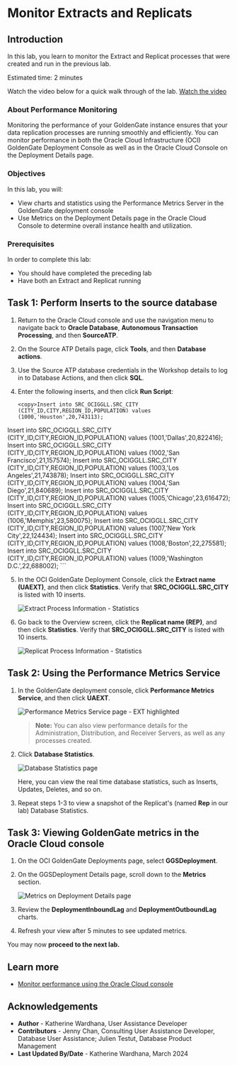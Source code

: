# Monitor Extracts and Replicats

## Introduction

In this lab, you learn to monitor the Extract and Replicat processes that were created and run in the previous lab.

Estimated time: 2 minutes

Watch the video below for a quick walk through of the lab.
[Watch the video](videohub:1_fpr4rutd)

### About Performance Monitoring

Monitoring the performance of your GoldenGate instance ensures that your data replication processes are running smoothly and efficiently. You can monitor performance in both the Oracle Cloud Infrastructure (OCI) GoldenGate Deployment Console as well as in the Oracle Cloud Console on the Deployment Details page.

### Objectives

In this lab, you will:
* View charts and statistics using the Performance Metrics Server in the GoldenGate deployment console
* Use Metrics on the Deployment Details page in the Oracle Cloud Console to determine overall instance health and utilization.

### Prerequisites

In order to complete this lab:
* You should have completed the preceding lab
* Have both an Extract and Replicat running

## Task 1: Perform Inserts to the source database

1.  Return to the Oracle Cloud console and use the navigation menu to navigate back to **Oracle Database**, **Autonomous Transaction Processing**, and then **SourceATP**.

2.  On the Source ATP Details page, click **Tools**, and then **Database actions**.

3.  Use the Source ATP database credentials in the Workshop details to log in to Database Actions, and then click **SQL**.

4.  Enter the following inserts, and then click **Run Script**:

    ```
    <copy>Insert into SRC_OCIGGLL.SRC_CITY (CITY_ID,CITY,REGION_ID,POPULATION) values (1000,'Houston',20,743113);
Insert into SRC_OCIGGLL.SRC_CITY (CITY_ID,CITY,REGION_ID,POPULATION) values (1001,'Dallas',20,822416);
Insert into SRC_OCIGGLL.SRC_CITY (CITY_ID,CITY,REGION_ID,POPULATION) values (1002,'San Francisco',21,157574);
Insert into SRC_OCIGGLL.SRC_CITY (CITY_ID,CITY,REGION_ID,POPULATION) values (1003,'Los Angeles',21,743878);
Insert into SRC_OCIGGLL.SRC_CITY (CITY_ID,CITY,REGION_ID,POPULATION) values (1004,'San Diego',21,840689);
Insert into SRC_OCIGGLL.SRC_CITY (CITY_ID,CITY,REGION_ID,POPULATION) values (1005,'Chicago',23,616472);
Insert into SRC_OCIGGLL.SRC_CITY (CITY_ID,CITY,REGION_ID,POPULATION) values (1006,'Memphis',23,580075);
Insert into SRC_OCIGGLL.SRC_CITY (CITY_ID,CITY,REGION_ID,POPULATION) values (1007,'New York City',22,124434);
Insert into SRC_OCIGGLL.SRC_CITY (CITY_ID,CITY,REGION_ID,POPULATION) values (1008,'Boston',22,275581);
Insert into SRC_OCIGGLL.SRC_CITY (CITY_ID,CITY,REGION_ID,POPULATION) values (1009,'Washington D.C.',22,688002);</copy>
    ```

5.  In the OCI GoldenGate Deployment Console, click the **Extract name (UAEXT)**, and then click **Statistics**. Verify that **SRC\_OCIGGLL.SRC\_CITY** is listed with 10 inserts.

    ![Extract Process Information - Statistics](https://oracle-livelabs.github.io/goldengate/ggs-common/monitor/images/04-17-ext-stats.png " ")

6.  Go back to the Overview screen, click the **Replicat name (REP)**, and then click **Statistics**. Verify that **SRC\_OCIGGLL.SRC\_CITY** is listed with 10 inserts.

    ![Replicat Process Information - Statistics](https://oracle-livelabs.github.io/goldengate/ggs-common/monitor/images/01-06-rep-statistics.png " ")

## Task 2: Using the Performance Metrics Service

1.  In the GoldenGate deployment console, click **Performance Metrics Service**, and then click **UAEXT**.

    ![Performance Metrics Service page - EXT highlighted](https://oracle-livelabs.github.io/goldengate/ggs-common/monitor/images/05-01-perf-serv.png)

    > **Note:** You can also view performance details for the Administration, Distribution, and Receiver Servers, as well as any processes created.

2.  Click **Database Statistics**.

    ![Database Statistics page](https://oracle-livelabs.github.io/goldengate/ggs-common/monitor/images/05-03-db-stats.png)

    Here, you can view the real time database statistics, such as Inserts, Updates, Deletes, and so on.

4.  Repeat steps 1-3 to view a snapshot of the Replicat's (named **Rep** in our lab) Database Statistics.

## Task 3: Viewing GoldenGate metrics in the Oracle Cloud console

1.  On the OCI GoldenGate Deployments page, select **GGSDeployment**.

2.  On the GGSDeployment Details page, scroll down to the **Metrics** section.

    ![Metrics on Deployment Details page](https://oracle-livelabs.github.io/goldengate/ggs-common/monitor/images/05b-02-metrics.png)

3.  Review the **DeploymentInboundLag** and **DeploymentOutboundLag** charts.

4.  Refresh your view after 5 minutes to see updated metrics.

You may now **proceed to the next lab.**

## Learn more

* [Monitor performance using the Oracle Cloud console](https://docs.oracle.com/en/cloud/paas/goldengate-service/vddvk/index.html#articletitle)

## Acknowledgements
* **Author** - Katherine Wardhana, User Assistance Developer
* **Contributors** -  Jenny Chan, Consulting User Assistance Developer, Database User Assistance; Julien Testut, Database Product Management
* **Last Updated By/Date** - Katherine Wardhana, March 2024